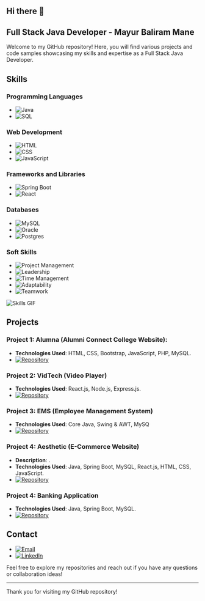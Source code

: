 ## Hi there 👋

## Full Stack Java Developer - Mayur Baliram Mane

Welcome to my GitHub repository! Here, you will find various projects and code samples showcasing my skills and expertise as a Full Stack Java Developer.

## Skills

### Programming Languages
- ![Java](https://img.shields.io/badge/Java-ED8B00?style=for-the-badge&logo=java&logoColor=white)
- ![SQL](https://img.shields.io/badge/SQL-4479A1?style=for-the-badge&logo=postgresql&logoColor=white)

###  Web Development
- ![HTML](https://img.shields.io/badge/HTML5-E34F26?style=for-the-badge&logo=html5&logoColor=white)
- ![CSS](https://img.shields.io/badge/CSS3-1572B6?style=for-the-badge&logo=css3&logoColor=white)
- ![JavaScript](https://img.shields.io/badge/JavaScript-F7DF1E?style=for-the-badge&logo=javascript&logoColor=black)

### Frameworks and Libraries 
- ![Spring Boot](https://img.shields.io/badge/Spring%20Boot-6DB33F?style=for-the-badge&logo=spring-boot&logoColor=white)
- ![React](https://img.shields.io/badge/React-20232A?style=for-the-badge&logo=react&logoColor=61DAFB)

### Databases
- ![MySQL](https://img.shields.io/badge/MySQL-4479A1?style=for-the-badge&logo=mysql&logoColor=white)
- ![Oracle](https://img.shields.io/badge/Oracle-F80000?style=for-the-badge&logo=oracle&logoColor=white)
- ![Postgres](https://img.shields.io/badge/PostgreSQL-336791?style=for-the-badge&logo=postgresql&logoColor=white)

### Soft Skills
- ![Project Management](https://img.shields.io/badge/Project%20Management-007ACC?style=for-the-badge&logo=project-management&logoColor=white)
- ![Leadership](https://img.shields.io/badge/Leadership-FFD700?style=for-the-badge&logo=leader&logoColor=black)
- ![Time Management](https://img.shields.io/badge/Time%20Management-008000?style=for-the-badge&logo=time-management&logoColor=white)
- ![Adaptability](https://img.shields.io/badge/Adaptability-00CED1?style=for-the-badge&logo=adapt&logoColor=black)
- ![Teamwork](https://img.shields.io/badge/Teamwork-FFD700?style=for-the-badge&logo=teamwork&logoColor=black)

![Skills GIF](https://media.giphy.com/media/qgQUggAC3Pfv687qPC/giphy.gif)

## Projects

### Project 1: Alumna (Alumni Connect College Website):
- **Technologies Used**: HTML, CSS, Bootstrap, JavaScript, PHP, MySQL.
- [![Repository](https://img.shields.io/badge/GitHub-Repository-181717?style=for-the-badge&logo=github)](https://github.com/7mayur14/alumna)

### Project 2: VidTech (Video Player)
- **Technologies Used**: React.js, Node.js, Express.js.
- [![Repository](https://img.shields.io/badge/GitHub-Repository-181717?style=for-the-badge&logo=github)](https://github.com/7mayur14/VidTech)

### Project 3: EMS (Employee Management System) 
- **Technologies Used**: Core Java, Swing & AWT, MySQ
- [![Repository](https://img.shields.io/badge/GitHub-Repository-181717?style=for-the-badge&logo=github)](https://github.com/7mayur14/Employee-Management-Sytem)

### Project 4: Aesthetic (E-Commerce Website)
- **Description**: .
- **Technologies Used**: Java, Spring Boot, MySQL, React.js, HTML, CSS, JavaScript.
- [![Repository](https://img.shields.io/badge/GitHub-Repository-181717?style=for-the-badge&logo=github)](https://github.com/7mayur14/VidTech)

### Project 4: Banking Application
- **Technologies Used**: Java, Spring Boot, MySQL.
- [![Repository](https://img.shields.io/badge/GitHub-Repository-181717?style=for-the-badge&logo=github)](https://github.com/7mayur14/banking_app)

## Contact

- [![Email](https://img.shields.io/badge/Email-D14836?style=for-the-badge&logo=gmail&logoColor=white)](mailto:mayurmane656@gmail.com)
- [![LinkedIn](https://img.shields.io/badge/LinkedIn-0077B5?style=for-the-badge&logo=linkedin&logoColor=white)](https://www.linkedin.com/in/mayur-mane-019982175)

Feel free to explore my repositories and reach out if you have any questions or collaboration ideas!

---

Thank you for visiting my GitHub repository!
